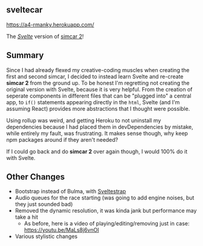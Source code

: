 ## sveltecar

https://a4-rmanky.herokuapp.com/

The [*Svelte*](https://svelte.dev/) version of [simcar 2](http://a3-rmanky.herokuapp.com/)!

## Summary

Since I had already flexed my creative-coding muscles when creating the first and second simcar,
I decided to instead learn Svelte and re-create **simcar 2** from the ground up. To be honest I'm 
regretting not creating the original version with Svelte, because it is very helpful. From the creation of
seperate components in different files that can be "plugged into" a central app, to `if()` statements appearing
directly in the `html`, Svelte (and I'm assuming React) provides more abstractions that I thought were possible.

Using rollup was weird, and getting Heroku to not uninstall my dependencies because I had placed them in devDependencies
by mistake, while entirely my fault, was frustrating. 
It makes sense though, why keep npm packages around if they aren't needed?

If I could go back and do **simcar 2** over again though, I would 100% do it with Svelte.

## Other Changes
- Bootstrap instead of Bulma, with [Sveltestrap](http://sveltestrap.js.org/)
- Audio queues for the race starting (was going to add engine noises, but they just sounded bad)
- Removed the dynamic resolution, it was kinda jank but performance may take a hit
    - As before, here is a video of playing/editing/removing just in case: https://youtu.be/MaLs8j6vnOI
- Various stylistic changes


